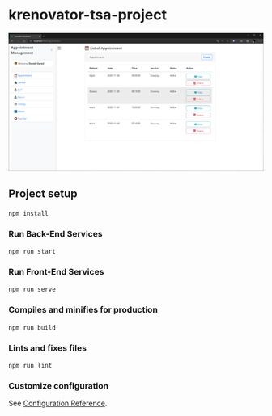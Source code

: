 # krenovator-tsa-project

![Images](src/assets/preview.png "Preview")

## Project setup
```
npm install
```

### Run Back-End Services
```
npm run start
```

### Run Front-End Services
```
npm run serve
```

### Compiles and minifies for production
```
npm run build
```

### Lints and fixes files
```
npm run lint
```

### Customize configuration
See [Configuration Reference](https://cli.vuejs.org/config/).

